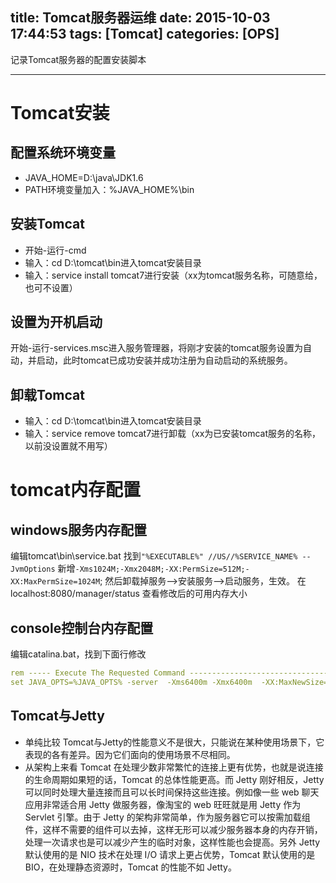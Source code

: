 title: Tomcat服务器运维
date: 2015-10-03 17:44:53
tags: [Tomcat]
categories: [OPS]
---

记录Tomcat服务器的配置安装脚本

- - -
<!-- more -->

#	Tomcat安装
##	配置系统环境变量
*	JAVA_HOME=D:\java\JDK1.6
*	PATH环境变量加入：%JAVA_HOME%\bin

##	安装Tomcat
*	开始-运行-cmd
*	输入：cd D:\tomcat\bin进入tomcat安装目录
*	输入：service install tomcat7进行安装（xx为tomcat服务名称，可随意给，也可不设置）

##	设置为开机启动
开始-运行-services.msc进入服务管理器，将刚才安装的tomcat服务设置为自动，并启动，此时tomcat已成功安装并成功注册为自动启动的系统服务。

## 卸载Tomcat
*	输入：cd D:\tomcat\bin进入tomcat安装目录
*	输入：service remove tomcat7进行卸载（xx为已安装tomcat服务的名称，以前没设置就不用写）


#	tomcat内存配置
##	windows服务内存配置
编辑tomcat\bin\service.bat
找到`"%EXECUTABLE%" //US//%SERVICE_NAME% --JvmOptions`
新增`-Xms1024M;-Xmx2048M;-XX:PermSize=512M;-XX:MaxPermSize=1024M`;
然后卸载掉服务-->安装服务-->启动服务，生效。
在localhost:8080/manager/status 查看修改后的可用内存大小
##	console控制台内存配置
编辑catalina.bat，找到下面行修改

```yaml
rem ----- Execute The Requested Command ---------------------------------------
set JAVA_OPTS=%JAVA_OPTS% -server  -Xms6400m -Xmx6400m  -XX:MaxNewSize=2048m -XX:PermSize=512M -XX:MaxPermSize=1024m
```

##	Tomcat与Jetty
*	单纯比较 Tomcat与Jetty的性能意义不是很大，只能说在某种使用场景下，它表现的各有差异。因为它们面向的使用场景不尽相同。
*	从架构上来看 Tomcat 在处理少数非常繁忙的连接上更有优势，也就是说连接的生命周期如果短的话，Tomcat 的总体性能更高。而 Jetty 刚好相反，Jetty可以同时处理大量连接而且可以长时间保持这些连接。例如像一些 web 聊天应用非常适合用 Jetty 做服务器，像淘宝的 web 旺旺就是用 Jetty 作为 Servlet 引擎。由于 Jetty 的架构非常简单，作为服务器它可以按需加载组件，这样不需要的组件可以去掉，这样无形可以减少服务器本身的内存开销，处理一次请求也是可以减少产生的临时对象，这样性能也会提高。另外 Jetty 默认使用的是 NIO 技术在处理 I/O 请求上更占优势，Tomcat 默认使用的是 BIO，在处理静态资源时，Tomcat 的性能不如 Jetty。
